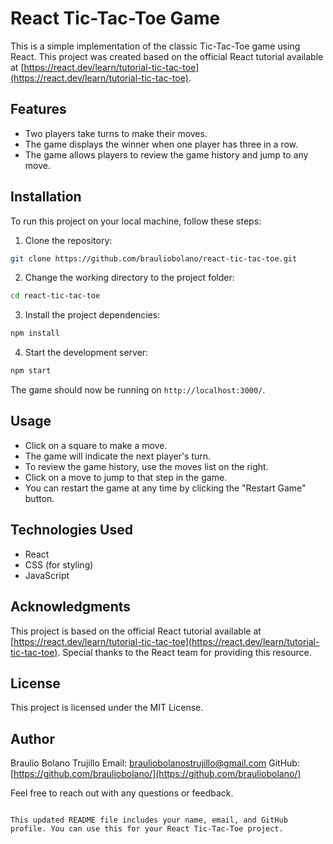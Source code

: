 # React Tic-Tac-Toe Game

This is a simple implementation of the classic Tic-Tac-Toe game using React. This project was created based on the official React tutorial available at [https://react.dev/learn/tutorial-tic-tac-toe](https://react.dev/learn/tutorial-tic-tac-toe).

## Features

- Two players take turns to make their moves.
- The game displays the winner when one player has three in a row.
- The game allows players to review the game history and jump to any move.

## Installation

To run this project on your local machine, follow these steps:

1. Clone the repository:

```bash
git clone https://github.com/brauliobolano/react-tic-tac-toe.git
```

2. Change the working directory to the project folder:

```bash
cd react-tic-tac-toe
```

3. Install the project dependencies:

```bash
npm install
```

4. Start the development server:

```bash
npm start
```

The game should now be running on `http://localhost:3000/`.

## Usage

- Click on a square to make a move.
- The game will indicate the next player's turn.
- To review the game history, use the moves list on the right.
- Click on a move to jump to that step in the game.
- You can restart the game at any time by clicking the "Restart Game" button.

## Technologies Used

- React
- CSS (for styling)
- JavaScript

## Acknowledgments

This project is based on the official React tutorial available at [https://react.dev/learn/tutorial-tic-tac-toe](https://react.dev/learn/tutorial-tic-tac-toe). Special thanks to the React team for providing this resource.

## License

This project is licensed under the MIT License.

## Author

Braulio Bolano Trujillo
Email: brauliobolanostrujillo@gmail.com
GitHub: [https://github.com/brauliobolano/](https://github.com/brauliobolano/)

Feel free to reach out with any questions or feedback.
```

This updated README file includes your name, email, and GitHub profile. You can use this for your React Tic-Tac-Toe project.
